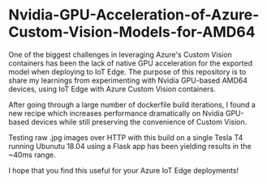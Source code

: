 # Nvidia-GPU-Acceleration-of-Azure-Custom-Vision-Models-for-AMD64
One of the biggest challenges in leveraging Azure's Custom Vision containers has been the lack of native GPU acceleration for the exported model when deploying to IoT Edge. The purpose of this repository is to share my learnings from experimenting with Nvidia GPU-based AMD64 devices, using IoT Edge with Azure Custom Vision containers.

After going through a large number of dockerfile build iterations, I found a new recipe which increases performance dramatically on Nvidia GPU-based devices while still preserving the convenience of Custom Vision.

Testing raw .jpg images over HTTP with this build on a single Tesla T4 running Ubunutu 18.04 using a Flask app has been yielding results in the ~40ms range.

I hope that you find this useful for your Azure IoT Edge deployments!


